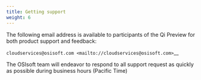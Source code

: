 ```yaml
---
title: Getting support
weight: 6
---
```




The following email address is available to participants of the Qi
Preview for both product support and feedback:

`cloudservices@osisoft.com <mailto://cloudservices@osisoft.com>`__

The OSIsoft team will endeavor to respond to all support request as
quickly as possible during business hours (Pacific Time)
